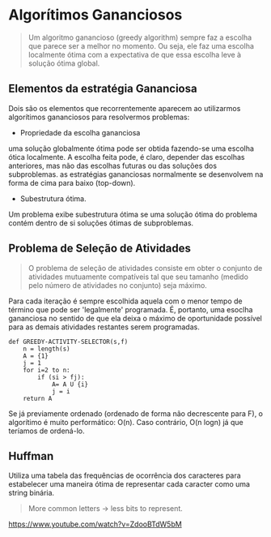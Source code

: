 # Algorítimos Gananciosos

> Um algoritmo ganancioso (greedy algorithm) sempre faz a escolha que parece ser a melhor no momento. Ou seja, ele faz uma escolha localmente ótima com a expectativa de que essa escolha leve à solução ótima global.

## Elementos da estratégia Gananciosa

Dois são os elementos que recorrentemente aparecem ao utilizarmos algorítimos gananciosos para resolvermos problemas:

- Propriedade da escolha gananciosa

uma solução globalmente ótima pode ser obtida fazendo-se uma escolha ótica localmente. A escolha feita pode, é claro, depender das escolhas anteriores, mas não das escolhas futuras ou das soluções dos subproblemas. as estratégias gananciosas normalmente se desenvolvem na forma de cima para baixo (top-down).


- Subestrutura ótima.

Um problema exibe subestrutura ótima se uma solução ótima do problema contém dentro de si soluções
ótimas de subproblemas.


## Problema de Seleção de Atividades

> O problema de seleção de atividades consiste em obter o conjunto de atividades mutuamente compatíveis tal que seu tamanho (medido pelo número de atividades no conjunto) seja máximo.

Para cada iteração é sempre escolhida aquela com o menor tempo de término que pode ser 'legalmente' programada. É, portanto, uma esoclha gananciosa no sentido de que  ela deixa o máximo de oportunidade possível para as demais atividades restantes serem programadas.

```
def GREEDY-ACTIVITY-SELECTOR(s,f)
    n = length(s)
    A = {1}
    j = 1
    for i=2 to n:
        if (si > fj):
            A= A U {i}
            j = i
    return A
```

Se já previamente ordenado (ordenado de forma não decrescente para F), o algorítimo é muito  performático: O(n). Caso contrário, O(n logn) já que teríamos de ordená-lo.

## Huffman

Utiliza uma tabela das frequências de ocorrência dos caracteres para estabelecer uma maneira ótima de representar cada caracter como uma string binária.

> More common letters -> less bits to represent.

https://www.youtube.com/watch?v=ZdooBTdW5bM
